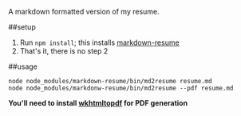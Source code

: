 A markdown formatted version of my resume.

##setup
1. Run ``npm install``; this installs [markdown-resume](https://github.com/c0bra/markdown-resume-js)
2. That's it, there is no step 2

##usage
```shell
node node_modules/markdown-resume/bin/md2resume resume.md
node node_modules/markdonw-resume/bin/md2resume --pdf resume.md
```
__You'll need to install [wkhtmltopdf](https://github.com/pdfkit/pdfkit/wiki/Installing-WKHTMLTOPDF) for PDF generation__